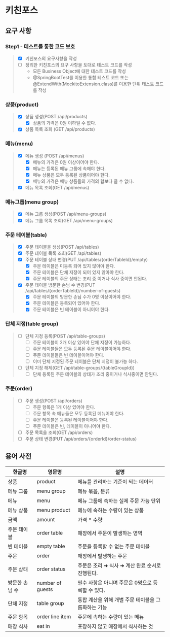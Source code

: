 # 키친포스

## 요구 사항

### Step1 - 테스트를 통한 코드 보호
> - [x] 키친포스의 요구사항을 작성
> - [ ] 정리한 키친포스의 요구 사항을 토대로 테스트 코드를 작성 
>   - 모든 Business Object에 대한 테스트 코드를 작성
>   - @SpringBootTest를 이용한 통합 테스트 코드 또는 @ExtendWith(MockitoExtension.class)를 이용한 단위 테스트 코드를 작성


### 상품(product)
> - [x] 상품 생성(POST /api/products)
>   - [x] 상품의 가격은 0원 이하일 수 없다.
> - [x] 상품 목록 조회 (GET /api/products)

### 메뉴(menu)
> - [x] 메뉴 생성 (POST /api/menus)
>   - [x] 메뉴의 가격은 0원 이상이어야 한다.
>   - [x] 메뉴는 등록된 메뉴 그룹에 속해야 한다.
>   - [x] 메뉴 상품은 모두 등록된 상품이어야 한다.
>   - [x] 메뉴의 가격은 메뉴 상품들의 가격의 합보다 클 수 없다.
> - [x] 메뉴 목록 조회(GET /api/menus)

### 메뉴그룹(menu group)
> - [x] 메뉴 그룹 생성(POST /api/menu-groups)
> - [x] 메뉴 그룹 목록 조회(GET /api/menu-groups)

### 주문 테이블(table)
> - [x] 주문 테이블을 생성(POST /api/tables)
> - [x] 주문 테이블 목록 조회(GET /api/tables)
> - [x] 주문 테이블 상태 변경(PUT /api/tables/{orderTableId}/empty)
>   - [x] 주문 테이블은 미등록 되어 있지 않아야 한다.
>   - [x] 주문 테이블은 단체 지정이 되어 있지 않아야 한다.
>   - [x] 주문 테이블의 주문 상태는 조리 중 이거나 식사 중이면 안된다.
> - [x] 주문 테이블 방문한 손님 수 변경(PUT /api/tables/{orderTableId}/number-of-guests)
>   - [x] 주문 테이블의 방문한 손님 수가 0명 이상이어야 한다.
>   - [x] 주문 테이블은 등록되어 있어야 한다.
>   - [x] 주문 테이블은 빈 테이블이 아니어야 한다.

### 단체 지정(table group)
> - [ ] 단체 지정 등록(POST /api/table-groups)
>   - [ ] 주문 테이블이 2개 이상 있어야 단체 지정이 가능하다.
>   - [ ] 주문 테이블들은 모두 등록된 주문 테이블이어야 한다.
>   - [ ] 주문 테이블들은 빈 테이블이어야 한다.
>   - [ ] 이미 단체 지정된 주문 테이블은 단체 지정이 불가능 하다.
> - [ ] 단체 지정 해제(GET /api/table-groups/{tableGroupId})
>   - [ ] 단체 등록된 주문 테이블의 상태가 조리 중이거나 식사중이면 안된다.

### 주문(order)
> - [ ] 주문 생성(POST /api/orders)
>   - [ ] 주문 항목은 1개 이상 있어야 한다.
>   - [ ] 주문 항목 속 메뉴들은 모두 등록된 메뉴어야 한다.
>   - [ ] 주문 테이블은 등록된 테이블이어야 한다.
>   - [ ] 주문 테이블은 빈, 테이블이 아니어야 한다.
> - [ ] 주문 목록을 조회(GET /api/orders)
> - [ ] 주문 상태 변경(PUT /api/orders/{orderId}/order-status)

## 용어 사전

| 한글명 | 영문명 | 설명 |
| --- | --- | --- |
| 상품 | product | 메뉴를 관리하는 기준이 되는 데이터 |
| 메뉴 그룹 | menu group | 메뉴 묶음, 분류 |
| 메뉴 | menu | 메뉴 그룹에 속하는 실제 주문 가능 단위 |
| 메뉴 상품 | menu product | 메뉴에 속하는 수량이 있는 상품 |
| 금액 | amount | 가격 * 수량 |
| 주문 테이블 | order table | 매장에서 주문이 발생하는 영역 |
| 빈 테이블 | empty table | 주문을 등록할 수 없는 주문 테이블 |
| 주문 | order | 매장에서 발생하는 주문 |
| 주문 상태 | order status | 주문은 조리 ➜ 식사 ➜ 계산 완료 순서로 진행된다. |
| 방문한 손님 수 | number of guests | 필수 사항은 아니며 주문은 0명으로 등록할 수 있다. |
| 단체 지정 | table group | 통합 계산을 위해 개별 주문 테이블을 그룹화하는 기능 |
| 주문 항목 | order line item | 주문에 속하는 수량이 있는 메뉴 |
| 매장 식사 | eat in | 포장하지 않고 매장에서 식사하는 것 |
